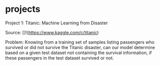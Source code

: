 # projects
Project 1: Titanic: Machine Learning from Disaster

Source: []!(https://www.kaggle.com/c/titanic)

Problem: Knowing from a training set of samples listing passengers who survived or did not survive the Titanic disaster, can our model determine based on a given test dataset not containing the survival information, if these passengers in the test dataset survived or not.

